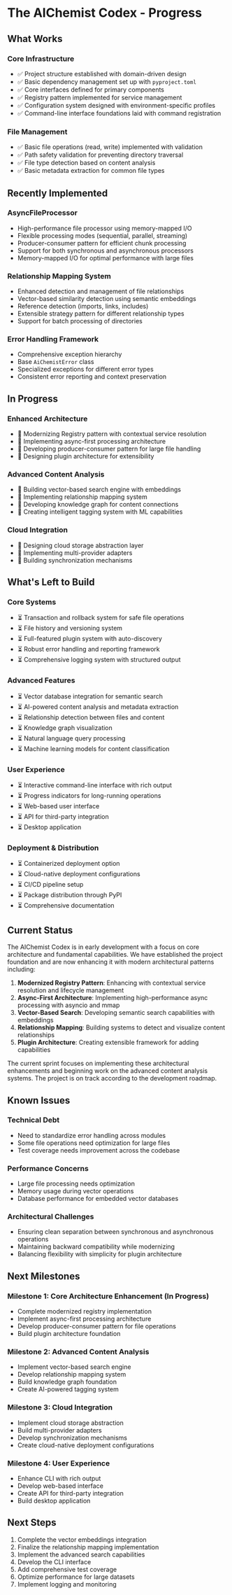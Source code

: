 # The AIChemist Codex - Progress

## What Works

### Core Infrastructure

- ✅ Project structure established with domain-driven design
- ✅ Basic dependency management set up with `pyproject.toml`
- ✅ Core interfaces defined for primary components
- ✅ Registry pattern implemented for service management
- ✅ Configuration system designed with environment-specific profiles
- ✅ Command-line interface foundations laid with command registration

### File Management

- ✅ Basic file operations (read, write) implemented with validation
- ✅ Path safety validation for preventing directory traversal
- ✅ File type detection based on content analysis
- ✅ Basic metadata extraction for common file types

## Recently Implemented

### AsyncFileProcessor

- High-performance file processor using memory-mapped I/O
- Flexible processing modes (sequential, parallel, streaming)
- Producer-consumer pattern for efficient chunk processing
- Support for both synchronous and asynchronous processors
- Memory-mapped I/O for optimal performance with large files

### Relationship Mapping System

- Enhanced detection and management of file relationships
- Vector-based similarity detection using semantic embeddings
- Reference detection (imports, links, includes)
- Extensible strategy pattern for different relationship types
- Support for batch processing of directories

### Error Handling Framework

- Comprehensive exception hierarchy
- Base `AiChemistError` class
- Specialized exceptions for different error types
- Consistent error reporting and context preservation

## In Progress

### Enhanced Architecture

- 🔄 Modernizing Registry pattern with contextual service resolution
- 🔄 Implementing async-first processing architecture
- 🔄 Developing producer-consumer pattern for large file handling
- 🔄 Designing plugin architecture for extensibility

### Advanced Content Analysis

- 🔄 Building vector-based search engine with embeddings
- 🔄 Implementing relationship mapping system
- 🔄 Developing knowledge graph for content connections
- 🔄 Creating intelligent tagging system with ML capabilities

### Cloud Integration

- 🔄 Designing cloud storage abstraction layer
- 🔄 Implementing multi-provider adapters
- 🔄 Building synchronization mechanisms

## What's Left to Build

### Core Systems

- ⏳ Transaction and rollback system for safe file operations
- ⏳ File history and versioning system
- ⏳ Full-featured plugin system with auto-discovery
- ⏳ Robust error handling and reporting framework
- ⏳ Comprehensive logging system with structured output

### Advanced Features

- ⏳ Vector database integration for semantic search
- ⏳ AI-powered content analysis and metadata extraction
- ⏳ Relationship detection between files and content
- ⏳ Knowledge graph visualization
- ⏳ Natural language query processing
- ⏳ Machine learning models for content classification

### User Experience

- ⏳ Interactive command-line interface with rich output
- ⏳ Progress indicators for long-running operations
- ⏳ Web-based user interface
- ⏳ API for third-party integration
- ⏳ Desktop application

### Deployment & Distribution

- ⏳ Containerized deployment option
- ⏳ Cloud-native deployment configurations
- ⏳ CI/CD pipeline setup
- ⏳ Package distribution through PyPI
- ⏳ Comprehensive documentation

## Current Status

The AIChemist Codex is in early development with a focus on core architecture
and fundamental capabilities. We have established the project foundation and are
now enhancing it with modern architectural patterns including:

1. **Modernized Registry Pattern**: Enhancing with contextual service resolution
   and lifecycle management
2. **Async-First Architecture**: Implementing high-performance async processing
   with asyncio and mmap
3. **Vector-Based Search**: Developing semantic search capabilities with
   embeddings
4. **Relationship Mapping**: Building systems to detect and visualize content
   relationships
5. **Plugin Architecture**: Creating extensible framework for adding
   capabilities

The current sprint focuses on implementing these architectural enhancements and
beginning work on the advanced content analysis systems. The project is on track
according to the development roadmap.

## Known Issues

### Technical Debt

- Need to standardize error handling across modules
- Some file operations need optimization for large files
- Test coverage needs improvement across the codebase

### Performance Concerns

- Large file processing needs optimization
- Memory usage during vector operations
- Database performance for embedded vector databases

### Architectural Challenges

- Ensuring clean separation between synchronous and asynchronous operations
- Maintaining backward compatibility while modernizing
- Balancing flexibility with simplicity for plugin architecture

## Next Milestones

### Milestone 1: Core Architecture Enhancement (In Progress)

- Complete modernized registry implementation
- Implement async-first processing architecture
- Develop producer-consumer pattern for file operations
- Build plugin architecture foundation

### Milestone 2: Advanced Content Analysis

- Implement vector-based search engine
- Develop relationship mapping system
- Build knowledge graph foundation
- Create AI-powered tagging system

### Milestone 3: Cloud Integration

- Implement cloud storage abstraction
- Build multi-provider adapters
- Develop synchronization mechanisms
- Create cloud-native deployment configurations

### Milestone 4: User Experience

- Enhance CLI with rich output
- Develop web-based interface
- Create API for third-party integration
- Build desktop application

## Next Steps

1. Complete the vector embeddings integration
2. Finalize the relationship mapping implementation
3. Implement the advanced search capabilities
4. Develop the CLI interface
5. Add comprehensive test coverage
6. Optimize performance for large datasets
7. Implement logging and monitoring
